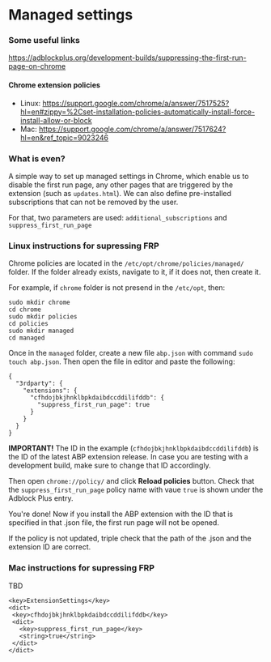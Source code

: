 # Managed settings

### Some useful links

https://adblockplus.org/development-builds/suppressing-the-first-run-page-on-chrome

#### Chrome extension policies

* Linux: https://support.google.com/chrome/a/answer/7517525?hl=en#zippy=%2Cset-installation-policies-automatically-install-force-install-allow-or-block
* Mac: https://support.google.com/chrome/a/answer/7517624?hl=en&ref_topic=9023246

### What is even?

A simple way to set up managed settings in Chrome, which enable us to disable the first run page, any other pages that are triggered by the extension (such as `updates.html`). We can also define pre-installed subscriptions that can not be removed by the user.

For that, two parameters are used: `additional_subscriptions` and `suppress_first_run_page`

### Linux instructions for supressing FRP

Chrome policies are located in the `/etc/opt/chrome/policies/managed/` folder. If the folder already exists, navigate to it, if it does not, then create it.

For example, if `chrome` folder is not presend in the `/etc/opt`, then:

```
sudo mkdir chrome
cd chrome
sudo mkdir policies
cd policies
sudo mkdir managed
cd managed
```

Once in the `managed` folder, create a new file `abp.json` with command `sudo touch abp.json`. Then open the file in editor and paste the following:

```
{
  "3rdparty": {
    "extensions": {
      "cfhdojbkjhnklbpkdaibdccddilifddb": {
        "suppress_first_run_page": true
      }
    }
  }
}
```

**IMPORTANT!** The ID in the example (`cfhdojbkjhnklbpkdaibdccddilifddb`) is the ID of the latest ABP extension release. In case you are testing with a development build, make sure to change that ID accordingly.

Then open `chrome://policy/` and click **Reload policies** button. Check that the `suppress_first_run_page` policy name with vaue `true` is shown under the Adblock Plus entry.

You're done! Now if you install the ABP extension with the ID that is specified in that .json file, the first run page will not be opened.

If the policy is not updated, triple check that the path of the .json and the extension ID are correct.

### Mac instructions for supressing FRP

TBD

```
<key>ExtensionSettings</key>
<dict>
 <key>cfhdojbkjhnklbpkdaibdccddilifddb</key>
 <dict>
   <key>suppress_first_run_page</key>
   <string>true</string>
 </dict>
</dict>
```